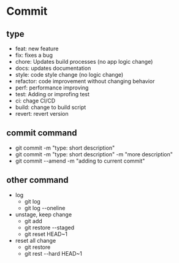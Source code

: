 # Commit

## type

- feat: new feature
- fix: fixes a bug
- chore: Updates build processes (no app logic change)
- docs: updates documentation
- style: code style change (no logic change)
- refactor: code improvement without changing behavior
- perf: performance improving
- test: Adding or improfing test
- ci: chage CI/CD
- build: change to build script
- revert: revert version

## commit command

- git commit -m "type: short description"
- git commit -m "type: short description" -m "more description"
- git commit --amend -m "adding to current commit"

## other command

- log
  - git log
  - git log --oneline
- unstage, keep change
  - git add <file>
  - git restore --staged <file>
  - git reset HEAD~1
- reset all change
  - git restore <file>
  - git rest --hard HEAD~1

